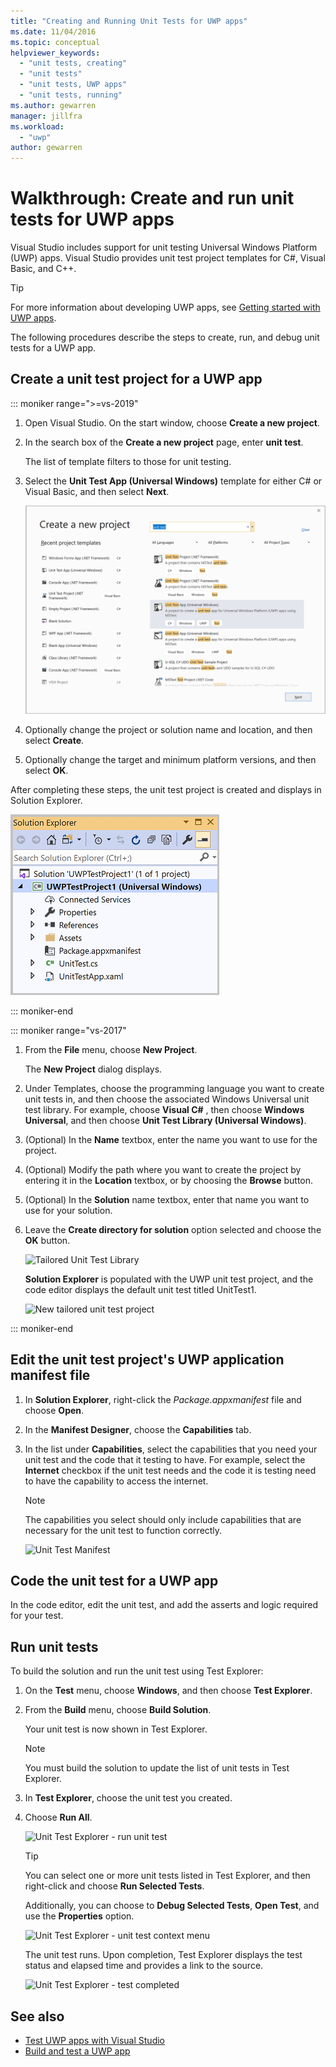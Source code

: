 ```yaml
---
title: "Creating and Running Unit Tests for UWP apps"
ms.date: 11/04/2016
ms.topic: conceptual
helpviewer_keywords:
  - "unit tests, creating"
  - "unit tests"
  - "unit tests, UWP apps"
  - "unit tests, running"
ms.author: gewarren
manager: jillfra
ms.workload:
  - "uwp"
author: gewarren
---
```

# Walkthrough: Create and run unit tests for UWP apps

Visual Studio includes support for unit testing Universal Windows Platform (UWP) apps. Visual Studio provides unit test project templates for C#, Visual Basic, and C++.

> [!TIP]
> For more information about developing UWP apps, see [Getting started with UWP apps](/windows/uwp/get-started/).

The following procedures describe the steps to create, run, and debug unit tests for a UWP app.

## Create a unit test project for a UWP app

::: moniker range=">=vs-2019"

1. Open Visual Studio. On the start window, choose **Create a new project**.

2. In the search box of the **Create a new project** page, enter **unit test**.

   The list of template filters to those for unit testing.

3. Select the **Unit Test App (Universal Windows)** template for either C# or Visual Basic, and then select **Next**.

   ![Create new UWP unit test app in Visual Studio](media/vs-2019/new-uwp-unit-test-app.png)

4. Optionally change the project or solution name and location, and then select **Create**.

5. Optionally change the target and minimum platform versions, and then select **OK**.

After completing these steps, the unit test project is created and displays in Solution Explorer.

![UWP unit test project in Solution Explorer](media/vs-2019/uwp-unit-test-project-solution-explorer.png)

::: moniker-end

::: moniker range="vs-2017"

1. From the **File** menu, choose **New Project**.

   The **New Project** dialog displays.

2. Under Templates, choose the programming language you want to create unit tests in, and then choose the associated Windows Universal unit test library. For example, choose **Visual C#** , then choose **Windows Universal**, and then choose **Unit Test Library (Universal Windows)**.

3. (Optional) In the **Name** textbox, enter the name you want to use for the project.

4. (Optional) Modify the path where you want to create the project by entering it in the **Location** textbox, or by choosing the **Browse** button.

5. (Optional) In the **Solution** name textbox, enter that name you want to use for your solution.

6. Leave the **Create directory for solution** option selected and choose the **OK** button.

   ![Tailored Unit Test Library](../test/media/unit_test_win8_1.png)

   **Solution Explorer** is populated with the UWP unit test project, and the code editor displays the default unit test titled UnitTest1.

   ![New tailored unit test project](../test/media/unit_test_win8_unittestexplorer_newprojectcreated.png)

::: moniker-end

## Edit the unit test project's UWP application manifest file

1. In **Solution Explorer**, right-click the *Package.appxmanifest* file and choose **Open**.

2. In the **Manifest Designer**, choose the **Capabilities** tab.

3. In the list under **Capabilities**, select the capabilities that you need your unit test and the code that it testing to have. For example, select the **Internet** checkbox if the unit test needs and the code it is testing need to have the capability to access the internet.

   > [!NOTE]
   > The capabilities you select should only include capabilities that are necessary for the unit test to function correctly.

   ![Unit Test Manifest](../test/media/unit_test_win8_.png)

## Code the unit test for a UWP app

In the code editor, edit the unit test, and add the asserts and logic required for your test.

## Run unit tests

To build the solution and run the unit test using Test Explorer:

1. On the **Test** menu, choose **Windows**, and then choose **Test Explorer**.

2. From the **Build** menu, choose **Build Solution**.

   Your unit test is now shown in Test Explorer.

   > [!NOTE]
   > You must build the solution to update the list of unit tests in Test Explorer.

3. In **Test Explorer**, choose the unit test you created.

4. Choose **Run All**.

   ![Unit Test Explorer &#45; run unit test](../test/media/unit_test_win8_unittestexplorer_contextmenurun.png)

   > [!TIP]
   > You can select one or more unit tests listed in Test Explorer, and then right-click and choose **Run Selected Tests**.
   >
   > Additionally, you can choose to **Debug Selected Tests**, **Open Test**, and use the **Properties** option.
   >
   > ![Unit Test Explorer &#45; unit test context menu](../test/media/unit_test_win8_unittestexplorer_contextmenu.png)

   The unit test runs. Upon completion, Test Explorer displays the test status and elapsed time and provides a link to the source.

   ![Unit Test Explorer &#45; test completed](../test/media/unit_test_win8_unittestexplorer_done.png)

## See also

- [Test UWP apps with Visual Studio](../test/unit-test-your-code.md)
- [Build and test a UWP app](/azure/devops/pipelines/apps/windows/universal?tabs=vsts)